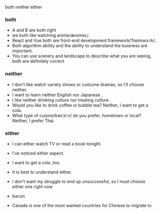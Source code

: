 both neither either

### both
- A and B are both right
- we both like watching anime/ænɪmeɪˌ/.
- React and Vue both are front-end development framework/ˈfreɪmwɜːrk/.
- Both algorithm ability and the ability to understand the buisness are important.
- You can use scenery and landscape to describe what you are seeing, both are definitely correct

### neither
- I don't like watch variety shows or custume dramas, so I'll choose neither.
- I want to learn neither English nor Japanese .
- I like neither drinking culture nor treating culture . 
- Would you like to drink coffee or bubble tea? Neither, I want to get a cola.
- What type of cuisine/kwɪˈziːn/ do you prefer, hometown or local? Neither, I prefer Thai.

### either
- I can either watch TV or read a book tonight.
- I've noticed either aspect.
- I want to get a cola ,too.
- It is best to understand either.
- I don't want my struggle to end up unsuccessful, so I must choose either one right now


- bacon
- Canada is one of the most wanted countries for Chinese to migrate to